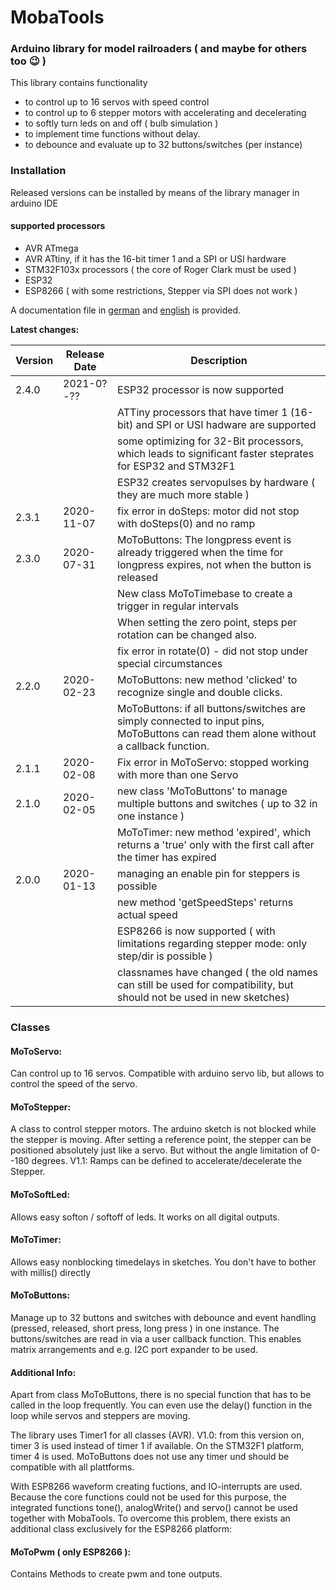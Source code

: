 ﻿MobaTools
=========
### Arduino library for model railroaders ( and maybe for others too 😉 )
This library contains functionality
- to control up to 16 servos with speed control
- to control up to 6 stepper motors with accelerating and decelerating
- to softly turn leds on and off ( bulb simulation )
- to implement time functions without delay.
- to debounce and evaluate up to 32 buttons/switches (per instance)

### Installation

Released versions can be installed by means of the library manager in arduino IDE

#### supported processors
- AVR ATmega
- AVR ATtiny, if it has the 16-bit timer 1 and a SPI or USI hardware
- STM32F103x processors ( the core of Roger Clark must be used )
- ESP32
- ESP8266 ( with some restrictions, Stepper via SPI does not work )

A documentation file in [german](MobaTools-24-de.pdf) and [english](MobaTools-24-en.pdf) is provided.

**Latest changes:**

| Version |  Release Date  | Description
| ------- |  ------------  | -----------
| 2.4.0 | 2021-0?-??| ESP32 processor is now supported
| | | ATTiny processors that have timer 1 (16-bit) and SPI or USI hadware are supported
| | | some optimizing for 32-Bit processors, which leads to significant faster steprates for ESP32 and STM32F1
| | | ESP32 creates servopulses by hardware ( they are much more stable )
| 2.3.1 | 2020-11-07| fix error in doSteps: motor did not stop with doSteps(0) and no ramp
| 2.3.0 | 2020-07-31| MoToButtons: The longpress event is already triggered when the time for longpress expires, not when the button is released
| | | New class MoToTimebase to create a trigger in regular intervals
| | | When setting the zero point, steps per rotation can be changed also.
| | | fix error in rotate(0) - did not stop under special circumstances
| 2.2.0 | 2020-02-23| MoToButtons: new method 'clicked' to recognize single and double clicks.
| | | MoToButtons: if all buttons/switches are simply connected to input pins, MoToButtons can read them alone without a callback function.
| 2.1.1 | 2020-02-08| Fix error in MoToServo: stopped working with more than one Servo
| 2.1.0 | 2020-02-05| new class 'MoToButtons' to manage multiple buttons and switches ( up to 32 in one instance )
| | | MoToTimer: new method 'expired', which returns a 'true' only with the first call after the timer has expired
| 2.0.0 | 2020-01-13| managing an enable pin for steppers is possible
| | | new method 'getSpeedSteps' returns actual speed
| | | ESP8266 is now supported ( with limitations regarding stepper mode: only step/dir is possible )
| | | classnames have changed ( the old names can still be used for compatibility, but should not be used in new sketches)

### Classes

#### MoToServo: 
Can control up to 16 servos. Compatible with arduino servo lib, but allows to control 
the speed of the servo.

#### MoToStepper: 
A class to control stepper motors. The arduino sketch is not blocked while 
the stepper is moving. After setting a reference point, the stepper can be positioned 
absolutely just like a servo. But without the angle limitation of 0--180 degrees.
V1.1: Ramps can be defined to accelerate/decelerate the Stepper.

#### MoToSoftLed: 
Allows easy softon / softoff of leds. It works on all digital outputs.

#### MoToTimer: 
Allows easy nonblocking timedelays in sketches. You don't have to bother with millis() directly

#### MoToButtons: 
Manage up to 32 buttons and switches with debounce and event handling (pressed, released, short press, long press ) in one instance. The buttons/switches are read in via a user callback function. This enables matrix arrangements and e.g. I2C port expander to be used.


#### Additional Info:
Apart from class MoToButtons, there is no special function that has to be called in the loop frequently. You can even use the delay() function in the loop while servos and steppers are moving.

The library uses Timer1 for all classes (AVR). V1.0: from this version on, timer 3 is used instead of timer 1 if available.
On the STM32F1 platform, timer 4 is used.
MoToButtons does not use any timer und should be compatible with all plattforms.

With ESP8266 waveform creating fuctions, and IO-interrupts are used. Because the core functions could not be used for this purpose, the integrated functions tone(), analogWrite() and servo() cannot be used together with MobaTools.
To overcome this problem, there exists an additional class exclusively for the ESP8266 platform:
#### MoToPwm ( only ESP8266 ):
Contains Methods to create pwm and tone outputs.


